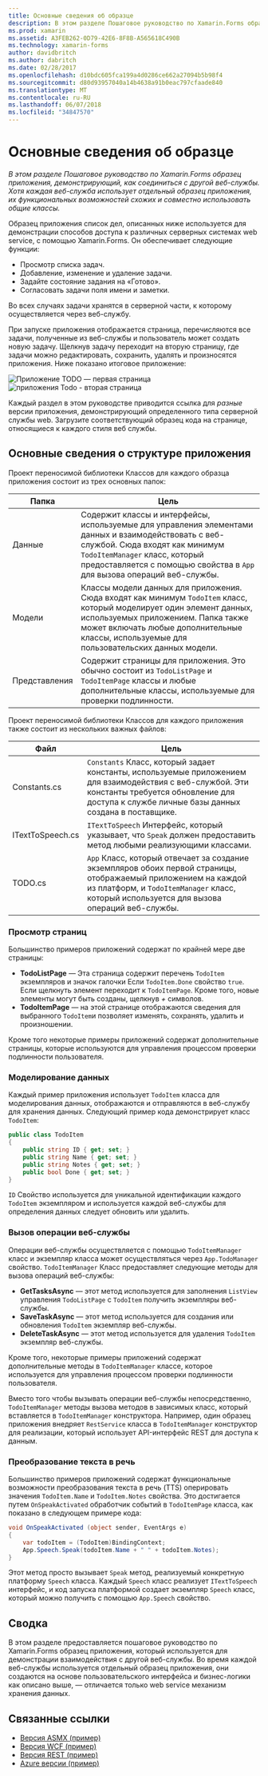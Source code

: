 ```yaml
---
title: Основные сведения об образце
description: В этом разделе Пошаговое руководство по Xamarin.Forms образец приложения, демонстрирующий, как соединиться с другой веб-службы. Хотя каждая веб-служба использует отдельный образец приложения, их функциональных возможностей схожих и совместно использовать общие классы.
ms.prod: xamarin
ms.assetid: A3FEB262-0D79-42E6-8F8B-A565618C490B
ms.technology: xamarin-forms
author: davidbritch
ms.author: dabritch
ms.date: 02/28/2017
ms.openlocfilehash: d10bdc605fca199a4d0286ce662a27094b5b98f4
ms.sourcegitcommit: d80d93957040a14b4638a91b0eac797cfaade840
ms.translationtype: MT
ms.contentlocale: ru-RU
ms.lasthandoff: 06/07/2018
ms.locfileid: "34847570"
---
```

# <a name="understanding-the-sample"></a>Основные сведения об образце

_В этом разделе Пошаговое руководство по Xamarin.Forms образец приложения, демонстрирующий, как соединиться с другой веб-службы. Хотя каждая веб-служба использует отдельный образец приложения, их функциональных возможностей схожих и совместно использовать общие классы._

Образец приложения список дел, описанных ниже используется для демонстрации способов доступа к различных серверных системах web service, с помощью Xamarin.Forms. Он обеспечивает следующие функции:

- Просмотр списка задач.
- Добавление, изменение и удаление задачи.
- Задайте состояние задания на «Готово».
- Согласовать задачи поля имени и заметки.

Во всех случаях задачи хранятся в серверной части, к которому осуществляется через веб-службу.

При запуске приложения отображается страница, перечисляются все задачи, полученные из веб-службы и пользователь может создать новую задачу. Щелкнув задачу переходит на вторую страницу, где задачи можно редактировать, сохранить, удалять и произносятся приложения. Ниже показано итоговое приложение:

![](walkthrough-images/app-example-1.png "Приложение TODO — первая страница")
![](walkthrough-images/app-example-2.png "приложения Todo - вторая страница")

Каждый раздел в этом руководстве приводится ссылка для *разные* версии приложения, демонстрирующий определенного типа серверной службы web. Загрузите соответствующий образец кода на странице, относящиеся к каждого стиля веб службы.

## <a name="understanding-the-application-anatomy"></a>Основные сведения о структуре приложения

Проект переносимой библиотеки Классов для каждого образца приложения состоит из трех основных папок:

|Папка|Цель|
|--- |--- |
|Данные|Содержит классы и интерфейсы, используемые для управления элементами данных и взаимодействовать с веб-службой. Сюда входят как минимум `TodoItemManager` класс, который предоставляется с помощью свойства в `App` для вызова операций веб-службы.|
|Модели|Классы модели данных для приложения. Сюда входят как минимум `TodoItem` класс, который моделирует один элемент данных, используемых приложением. Папка также может включать любые дополнительные классы, используемые для пользовательских данных модели.|
|Представления|Содержит страницы для приложения. Это обычно состоит из `TodoListPage` и `TodoItemPage` классы и любые дополнительные классы, используемые для проверки подлинности.|

Проект переносимой библиотеки Классов для каждого приложения также состоит из нескольких важных файлов:

|Файл|Цель|
|--- |--- |
|Constants.cs|`Constants` Класс, который задает константы, используемые приложением для взаимодействия с веб-службой. Эти константы требуется обновление для доступа к службе личные базы данных создана в поставщике.|
|ITextToSpeech.cs|`ITextToSpeech` Интерфейс, который указывает, что `Speak` должен предоставить метод любыми реализующими классами.|
|TODO.cs|`App` Класс, который отвечает за создание экземпляров обоих первой страницы, отображаемый приложением на каждой из платформ, и `TodoItemManager` класс, который используется для вызова операций веб-службы.|

### <a name="viewing-pages"></a>Просмотр страниц

Большинство примеров приложений содержат по крайней мере две страницы:

- **TodoListPage** — Эта страница содержит перечень `TodoItem` экземпляров и значок галочки Если `TodoItem.Done` свойство `true`. Если щелкнуть элемент переходит к `TodoItemPage`. Кроме того, новые элементы могут быть созданы, щелкнув *+* символов.
- **TodoItemPage** — на этой странице отображаются сведения для выбранного `TodoItem`и позволяет изменять, сохранять, удалить и произношении.

Кроме того некоторые примеры приложений содержат дополнительные страницы, которые используются для управления процессом проверки подлинности пользователя.

### <a name="modeling-the-data"></a>Моделирование данных

Каждый пример приложения использует `TodoItem` класса для моделирования данных, отображаются и отправляются в веб-службу для хранения данных. Следующий пример кода демонстрирует класс `TodoItem`:

```csharp
public class TodoItem
{
    public string ID { get; set; }
    public string Name { get; set; }
    public string Notes { get; set; }
    public bool Done { get; set; }
}
```

`ID` Свойство используется для уникальной идентификации каждого `TodoItem` экземпляром и используется каждой веб-службы для определения данных следует обновить или удалить.

### <a name="invoking-web-service-operations"></a>Вызов операции веб-службы

Операции веб-службы осуществляется с помощью `TodoItemManager` класс и экземпляр класса может осуществляться через `App.TodoManager` свойство. `TodoItemManager` Класс предоставляет следующие методы для вызова операций веб-службы:

- **GetTasksAsync** — этот метод используется для заполнения `ListView` управления `TodoListPage` с `TodoItem` получить экземпляры веб-службы.
- **SaveTaskAsync** — этот метод используется для создания или обновления `TodoItem` экземпляр веб-службы.
- **DeleteTaskAsync** — этот метод используется для удаления `TodoItem` экземпляр веб-службы.

Кроме того, некоторые примеры приложений содержат дополнительные методы в `TodoItemManager` классе, которое используется для управления процессом проверки подлинности пользователя.

Вместо того чтобы вызывать операции веб-службы непосредственно, `TodoItemManager` методы вызова методов в зависимых класс, который вставляется в `TodoItemManager` конструктора. Например, один образец приложения внедряет `RestService` класса в `TodoItemManager` конструктор для реализации, который использует API-интерфейс REST для доступа к данным.

### <a name="translating-text-to-speech"></a>Преобразование текста в речь

Большинство примеров приложений содержат функциональные возможности преобразования текста в речь (TTS) оперировать значения `TodoItem.Name` и `TodoItem.Notes` свойства. Это достигается путем `OnSpeakActivated` обработчик событий в `TodoItemPage` класса, как показано в следующем примере кода:

```csharp
void OnSpeakActivated (object sender, EventArgs e)
{
    var todoItem = (TodoItem)BindingContext;
    App.Speech.Speak(todoItem.Name + " " + todoItem.Notes);
}
```

Этот метод просто вызывает `Speak` метод, реализуемый конкретную платформу `Speech` класса. Каждый `Speech` класс реализует `ITextToSpeech` интерфейс, и код запуска платформой создает экземпляр `Speech` класс, который можно получить с помощью `App.Speech` свойство.

## <a name="summary"></a>Сводка

В этом разделе предоставляется пошаговое руководство по Xamarin.Forms образец приложения, который используется для демонстрации взаимодействия с другой веб-службы. Во время каждой веб-службы используется отдельный образец приложения, они создаются на основе пользовательского интерфейса и бизнес-логики как описано выше, — отличается только web service механизм хранения данных.


## <a name="related-links"></a>Связанные ссылки

- [Версия ASMX (пример)](https://developer.xamarin.com/samples/xamarin-forms/WebServices/TodoASMX)
- [Версия WCF (пример)](https://developer.xamarin.com/samples/xamarin-forms/WebServices/TodoWCF)
- [Версия REST (пример)](https://developer.xamarin.com/samples/xamarin-forms/WebServices/TodoREST)
- [Azure версии (пример)](https://developer.xamarin.com/samples/xamarin-forms/WebServices/TodoAzure)
